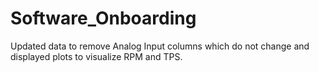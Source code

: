 # Software_Onboarding
Updated data to remove Analog Input columns which do not change and displayed plots to visualize RPM and TPS.
